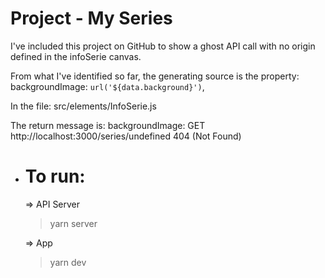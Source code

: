 # Project - My Series

I've included this project on GitHub to show a ghost API call with no origin defined in the infoSerie canvas.

From what I've identified so far, the generating source is the property: backgroundImage: `url('${data.background}')`,

In the file: src/elements/InfoSerie.js

The return message is: backgroundImage: GET http://localhost:3000/series/undefined 404 (Not Found) 

* **To run:**
  =
  => API Server
    > yarn server

  => App
    > yarn dev
